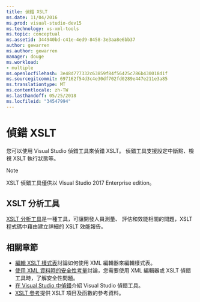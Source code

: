 ```yaml
---
title: 偵錯 XSLT
ms.date: 11/04/2016
ms.prod: visual-studio-dev15
ms.technology: vs-xml-tools
ms.topic: conceptual
ms.assetid: 344940bd-c41e-4ed9-8458-3e3aa8e6bb37
author: gewarren
ms.author: gewarren
manager: douge
ms.workload:
- multiple
ms.openlocfilehash: 3e48d777332c63859f84f56425c786b430018d1f
ms.sourcegitcommit: 697162f54d3c4e30df702fd0289e447e211e3a85
ms.translationtype: MT
ms.contentlocale: zh-TW
ms.lasthandoff: 05/25/2018
ms.locfileid: "34547994"
---
```

# <a name="debugging-xslt"></a>偵錯 XSLT

您可以使用 Visual Studio 偵錯工具來偵錯 XSLT。 偵錯工具支援設定中斷點、檢視 XSLT 執行狀態等。

> [!NOTE]
> XSLT 偵錯工具僅供以 Visual Studio 2017 Enterprise edition。

## <a name="xslt-profiler"></a>XSLT 分析工具

[XSLT 分析工具](../xml-tools/xslt-profiler.md)是一種工具，可讓開發人員測量、 評估和效能相關的問題，XSLT 程式碼中藉由建立詳細的 XSLT 效能報告。

## <a name="related-sections"></a>相關章節

- [編輯 XSLT 樣式表](../xml-tools/editing-xslt-style-sheets.md)討論如何使用 XML 編輯器來編輯樣式表。
- [使用 XML 資料時的安全性考量](../xml-tools/security-considerations-when-working-with-xml-data.md)討論，您需要使用 XML 編輯器或 XSLT 偵錯工具時，了解安全性問題。
- [在 Visual Studio 中偵錯](../debugger/debugging-in-visual-studio.md)介紹 Visual Studio 偵錯工具。
- [XSLT 參考](http://msdn.microsoft.com/678bcd68-cbbb-4be5-9dd2-40f94488a1cf)提供 XSLT 項目及函數的參考資料。
